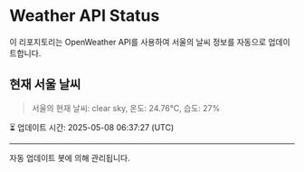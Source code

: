 
# Weather API Status

이 리포지토리는 OpenWeather API를 사용하여 서울의 날씨 정보를 자동으로 업데이트합니다.

## 현재 서울 날씨
> 서울의 현재 날씨: clear sky, 온도: 24.76°C, 습도: 27%

⏳ 업데이트 시간: 2025-05-08 06:37:27 (UTC)

---
자동 업데이트 봇에 의해 관리됩니다.
